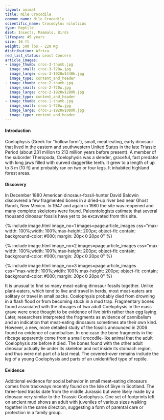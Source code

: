 ```yaml
---
layout: animal
title: Nile Crocodile
common_name: Nile Crocodile
scientific_name: Crocodylus niloticus
type: Reptile
diet: Insects, Mammals, Birds
lifespan: 45 years
size: 16 ft
weight: 500 lbs - 220 Kg
distribution: Africa
red_list_status: Least Concern
article_images:
- image_thumb: croc-3-thumb.jpg
  image_small: croc-3-720w.jpg
  image_large: croc-3-1920w1440h.jpg
  image_type: content_and_header
- image_thumb: croc-2-thumb.jpg
  image_small: croc-2-720w.jpg
  image_large: croc-2-1920w1280h.jpg
  image_type: content_and_header
- image_thumb: croc-1-thumb.jpg
  image_small: croc-1-720w.jpg
  image_large: croc-1-1920w1080h.jpg
  image_type: content_and_header
---
```


#### Introduction

Coelophysis (Greek for “hollow form”), small, meat-eating, early dinosaur that lived in the eastern and southwestern United States in the late Triassic Period (about 231 million to 213 million years before present). A member of the suborder Theropoda, Coelophysis was a slender, graceful, fast predator with long jaws filled with curved daggerlike teeth. It grew to a length of up to 3 m (10 ft) and probably ran on two or four legs. It inhabited highland forest areas.

#### Discovery

In December 1880 American dinosaur-fossil-hunter David Baldwin discovered a few fragmented bones in a dried-up river bed near Ghost Ranch, New Mexico. In 1947 and again in 1980 the site was reopened and many complete skeletons were found. Paleontologists estimate that several thousand dinosaur fossils have yet to be excavated from this site.

{% include image.html image_no=1 images=page.article_images css="max-width: 100%;width: 100%;max-height: 200px; object-fit: contain; background-color: #000; margin: 20px 0 20px 0" %}

{% include image.html image_no=2 images=page.article_images css="max-width: 100%;width: 100%;max-height: 200px; object-fit: contain; background-color: #000; margin: 20px 0 20px 0" %}

{% include image.html image_no=3 images=page.article_images css="max-width: 100%;width: 100%;max-height: 200px; object-fit: contain; background-color: #000; margin: 20px 0 20px 0" %}

It is unusual to find so many meat-eating dinosaur fossils together. Unlike plant-eaters, which tend to live and travel in herds, most meat-eaters are solitary or travel in small packs. Coelophysis probably died from drowning in a flash flood or from becoming stuck in a mud trap. Fragmentary bones found associated with the ribcages of two adult Coelophysis in the mass grave were once thought to be evidence of live birth rather than egg laying. Later, researchers interpreted the fragments as evidence of cannibalism and an indication that meat-eating dinosaurs sometimes ate their own kind. However, a new, more detailed study of the fossils announced in 2006 found no evidence of cannibalism. In one case the bone fragments in the ribcage apparently come from a small crocodile-like animal that the adult Coelophysis ate before it died. The bones found with the other adult dinosaur actually lie under its skeleton and not inside its stomach region, and thus were not part of a last meal. The covered-over remains include the leg of a young Coelophysis and parts of an unidentified type of reptile. 

#### Evidence

Additional evidence for social behavior in small meat-eating dinosaurs comes from trackways recently found on the Isle of Skye in Scotland. The three-toed tracks date from the middle Jurassic but were likely made by a dinosaur very similar to the Triassic Coelophysis. One set of footprints left on ancient mud shows an adult with juveniles of various sizes walking together in the same direction, suggesting a form of parental care or protection in a family group.